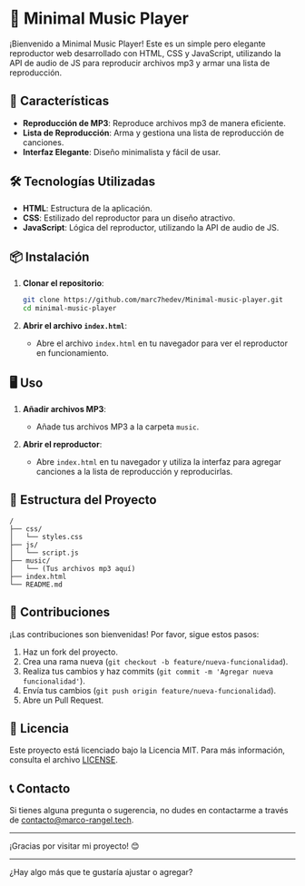 
# 🎵 Minimal Music Player

¡Bienvenido a Minimal Music Player! Este es un simple pero elegante reproductor web desarrollado con HTML, CSS y JavaScript, utilizando la API de audio de JS para reproducir archivos mp3 y armar una lista de reproducción.

## 🚀 Características

- **Reproducción de MP3**: Reproduce archivos mp3 de manera eficiente.
- **Lista de Reproducción**: Arma y gestiona una lista de reproducción de canciones.
- **Interfaz Elegante**: Diseño minimalista y fácil de usar.

## 🛠️ Tecnologías Utilizadas

- **HTML**: Estructura de la aplicación.
- **CSS**: Estilizado del reproductor para un diseño atractivo.
- **JavaScript**: Lógica del reproductor, utilizando la API de audio de JS.

## 📦 Instalación

1. **Clonar el repositorio**:

   ```sh
   git clone https://github.com/marc7hedev/Minimal-music-player.git
   cd minimal-music-player
   ```

2. **Abrir el archivo `index.html`**:
   - Abre el archivo `index.html` en tu navegador para ver el reproductor en funcionamiento.

## 🖥️ Uso

1. **Añadir archivos MP3**:
   - Añade tus archivos MP3 a la carpeta `music`.

2. **Abrir el reproductor**:
   - Abre `index.html` en tu navegador y utiliza la interfaz para agregar canciones a la lista de reproducción y reproducirlas.

## 📂 Estructura del Proyecto

```plaintext
/
├── css/
│   └── styles.css
├── js/
│   └── script.js
├── music/
│   └── (Tus archivos mp3 aquí)
├── index.html
└── README.md
```

## 🤝 Contribuciones

¡Las contribuciones son bienvenidas! Por favor, sigue estos pasos:

1. Haz un fork del proyecto.
2. Crea una rama nueva (`git checkout -b feature/nueva-funcionalidad`).
3. Realiza tus cambios y haz commits (`git commit -m 'Agregar nueva funcionalidad'`).
4. Envía tus cambios (`git push origin feature/nueva-funcionalidad`).
5. Abre un Pull Request.

## 📄 Licencia

Este proyecto está licenciado bajo la Licencia MIT. Para más información, consulta el archivo [LICENSE](LICENSE).

## 📞 Contacto

Si tienes alguna pregunta o sugerencia, no dudes en contactarme a través de [contacto@marco-rangel.tech](mailto:contacto@marco-rangel.tech).

---

¡Gracias por visitar mi proyecto! 😊

---

¿Hay algo más que te gustaría ajustar o agregar?
